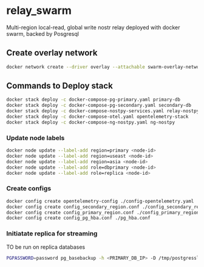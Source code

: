 # relay_swarm
Multi-region local-read, global write nostr relay deployed with docker swarm, backed by Posgresql

## Create overlay network

```bash
docker network create --driver overlay --attachable swarm-overlay-network
```


## Commands to Deploy stack

```bash
docker stack deploy -c docker-compose-pg-primary.yaml primary-db
docker stack deploy -c docker-compose-pg-secondary.yaml secondary-db
docker stack deploy -c docker-compose-nostpy-services.yaml relay-nostpy-services
docker stack deploy -c docker-compose-otel.yaml opentelemetry-stack
docker stack deploy -c docker-compose-ng-nostpy.yaml ng-nostpy
```

### Update node labels

```bash
docker node update --label-add region=primary <node-id>
docker node update --label-add region=useast <node-id>
docker node update --label-add region=asia <node-id>
docker node update --label-add role=dbprimary <node-id>
docker node update --label-add role=replica <node-id>
```

### Create configs

```bash
docker config create opentelemetry-config ./config-opentelemetry.yaml
docker config create config_secondary_region.conf ./config_secondary_region.conf
docker config create config_primary_region.conf ./config_primary_region.conf
docker config create config_pg_hba.conf ./pg_hba.conf

```

### Initiatate replica for streaming
TO be run on replica databases
```bash
PGPASSWORD=password pg_basebackup -h <PRIMARY_DB_IP> -D /tmp/postgresslave -U replica_<REGION> -S replica_slot -X stream -P -Fp -R
```
